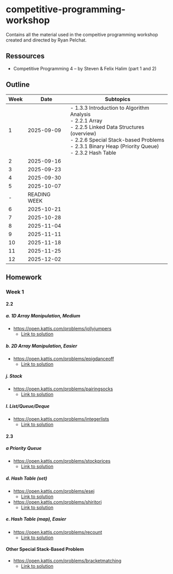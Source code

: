 # competitive-programming-workshop

Contains all the material used in the compeitive programming workshop created and directed by Ryan Pelchat.

## Ressources

- Competitive Programming 4 – by Steven & Felix Halim (part 1 and 2)

## Outline

|Week|Date|Subtopics|
|---|---|---|
|1|2025-09-09|- 1.3.3 Introduction to Algorithm Analysis <br> - 2.2.1 Array <br> - 2.2.5 Linked Data Structures (overview) <br> - 2.2.6 Special Stack-based Problems <br> - 2.3.1 Binary Heap (Priority Queue) <br> - 2.3.2 Hash Table| 
|2|2025-09-16||
|3|2025-09-23||
|4|2025-09-30||
|5|2025-10-07||
|-|READING WEEK||
|6|2025-10-21||
|7|2025-10-28||
|8|2025-11-04||
|9|2025-11-11||
|10|2025-11-18||
|11|2025-11-25||
|12|2025-12-02||

## Homework

### Week 1

#### 2.2

##### a. 1D Array Manipulation, Medium

- <https://open.kattis.com/problems/jollyjumpers>
  - [Link to solution](Week_01/Homework_Solutions/jollyjumpers.py)

##### b. 2D Array Manipulation, Easier

- <https://open.kattis.com/problems/epigdanceoff>
  - [Link to solution](Week_01/Homework_Solutions/epigdanceoff.py)

##### j. Stack

- <https://open.kattis.com/problems/pairingsocks>
  - [Link to solution](Week_01/Homework_Solutions/pairingsocks.py)

##### l. List/Queue/Deque

- <https://open.kattis.com/problems/integerlists>
  - [Link to solution](Week_01/Homework_Solutions/integerlists.py)

#### 2.3

##### a Priority Queue

- <https://open.kattis.com/problems/stockprices>
  - [Link to solution](Week_01/Homework_Solutions/stockprices.py)

##### d. Hash Table (set)

- <https://open.kattis.com/problems/esej>
  - [Link to solution](Week_01/Homework_Solutions/esej.py)
- <https://open.kattis.com/problems/shiritori>
  - [Link to solution](Week_01/Homework_Solutions/shiritori.py)

##### e. Hash Table (map), Easier

- <https://open.kattis.com/problems/recount>
  - [Link to solution](Week_01/Homework_Solutions/recount.py)

#### Other Special Stack-Based Problem

- <https://open.kattis.com/problems/bracketmatching>
  - [Link to solution](Week_01/Homework_Solutions/bracketmatching.py)
